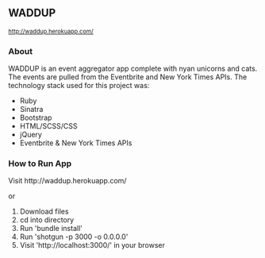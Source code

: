 <h2>WADDUP</h2>
<small><a href="http://waddup.herokuapp.com/">http://waddup.herokuapp.com/</a></small>

<h3>About</h3>
WADDUP is an event aggregator app complete with nyan unicorns and cats. The events are pulled from the Eventbrite and New York Times APIs. The technology stack used for this project was:

- Ruby
- Sinatra
- Bootstrap
- HTML/SCSS/CSS
- jQuery
- Eventbrite & New York Times APIs


<h3>How to Run App</h3>
Visit http://waddup.herokuapp.com/

or

1. Download files
2. cd into directory
3. Run 'bundle install'
4. Run 'shotgun -p 3000 -o 0.0.0.0'
5. Visit 'http://localhost:3000/' in your browser